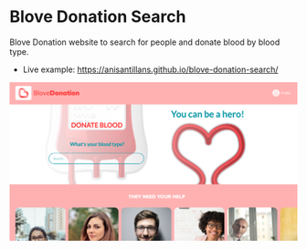 # Blove Donation Search
Blove Donation website to search for people and donate blood by blood type.
- Live example: https://anisantillans.github.io/blove-donation-search/

![](https://raw.githubusercontent.com/anisantillans/blove-donation-search/gh-pages/img/blove-donation.png)
